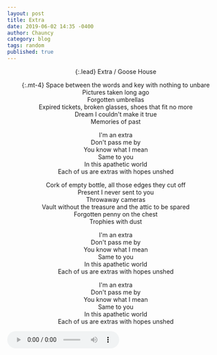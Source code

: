 ```yaml
---
layout: post
title: Extra
date: 2019-06-02 14:35 -0400
author: Chauncy
category: blog
tags: random
published: true
---
```


{:.lead}
Extra / Goose House

{:.mt-4}
Space between the words and key with nothing to unbare  
Pictures taken long ago  
Forgotten umbrellas  
Expired tickets, broken glasses, shoes that fit no more  
Dream I couldn't make it true  
Memories of past  

I'm an extra  
Don't pass me by  
You know what I mean  
Same to you  
In this apathetic world  
Each of us are extras with hopes unshed  

Cork of empty bottle, all those edges they cut off  
Present I never sent to you  
Throwaway cameras  
Vault without the treasure and the attic to be spared  
Forgotten penny on the chest  
Trophies with dust  

I'm an extra  
Don't pass me by  
You know what I mean  
Same to you  
In this apathetic world  
Each of us are extras with hopes unshed  

I'm an extra  
Don't pass me by  
You know what I mean  
Same to you  
In this apathetic world  
Each of us are extras with hopes unshed  

<div class="d-flex justify-content-center my-4">
    <audio controls autoplay style="width: 260px; height: 40px;">
        <source src="/assets/mp3/Goose house - Extra.mp3" type="audio/mpeg">
    </audio>
</div>

<style>
    p { text-align: center !important; }
</style>
